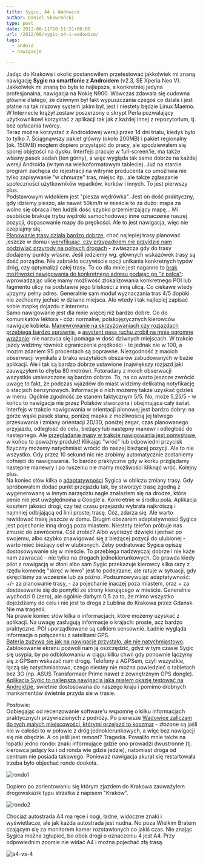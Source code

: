```yaml
---
title: Sygic, A4 i Wadowice
author: Daniel Skowroński
type: post
date: 2012-08-11T10:51:51+00:00
url: /2012/08/sygic-a4-i-wadowice/
tags:
  - andoid
  - nawigacje

---
```

Jadąc do Krakowa i okolic postanowiłem przetestować jakkolwiek mi znaną nawigację **Sygic na smartfonie z Androidem** (v2.3, SE Xperia Neo V). Jakkolwiek mi znaną bo była to najlepsza, a konkretniej jedyna profesjonalna, nawigacja na Nokię N900. Wówczas zdawała się cudowna głównie dlatego, że dziwnym był fakt wypuszczania czegoś co działa i jest płatne na tak niszowy system jakim był, jest i niestety będzie Linux Maemo. W Internecie krążył zestaw poszerzony o skrypt Perla pozwalający użytkownikowi korzystać z aplikacji tak jak z każdej innej z repozytorium, tj. bez opłacania twórcy.  
Teraz można korzystać z Androidowej wersji przez 14 dni trialu, kiedyś było to tylko 7. Ściągnąwszy pakiet główny (około 200MB) i pakiet regionalny (ok. 150MB) mogłem dopiero przystąpić do pracy, ale spodziewałem się sporej objętości na dysku. Interfejs pracuje w full-screen'ie, ma także własny pasek zadań (ten górny), a więc wygląda tak samo dobrze na każdej wersji Androida (w tym na wielkoformatowym tablecie). Już na starcie program zachęca do rejestracji na witrynie producenta co umożliwia nie tylko zapisywanie "w chmurze" tras, miejsc itp., ale także zgłaszanie społeczności użytkowników wpadków, korków i innych. To jest pierwszy plus.  
Podstawowym widokiem jest "piesza wędrówka". Jest on dość praktyczny, gdy idziemy pieszo, ale nawet 50km/h w mieście to za dużo: mapa za wolno się obraca i ten ludzik dość szybko przemierzający mapę... Mi osobiście brakuje trybu wędróki samochodowej: inne oznaczenie naszej pozycji, dopasowanie mapy do prędkości. Ale to jest nawigacja, więc nie czepiajmy się.  
<u>Planowanie trasy działa bardzo dobrze</u>, choć najlepiej trasy planować jeszcze w domu i <u>weryfikując, czy przypadkiem nie przyjdzie nam podziwiać przyrody na polnych drogach</u> - zwłaszcza gdy do trasy dodajemy punkty własne. Jeśli jedziemy wg. głównych wskazówek trasy są dość porządne. Nie zabrakło oczywiście opcji unikania konkretnych typów dróg, czy optymalizji całej trasy. To co dla mnie jest naganne to <u>brak możliwości nawigowania do konkretnego adresu podając go "z palca"</u>: wprowadzając ulicę mamy możliwość zlokalizowania konkretnego POI lub fagmentu ulicy na podstawie jego bliskości z inną ulicą. Co ciekawe wtedy ujrzymy pełny adres. Generalnie sam moduł wyznaczania tras 4/5 dopóki nie zechcemy jechać w dziwne miejsca. Ale wtedy i tak najlepiej zapisać sobie mapkę dojazdu z internetu.  
Samo nawigowanie jest dla mnie więcej niż bardzo dobre. Co do komunikatów lektora - cóż: normalne; polskojęzycznych kierowców nawiguje kobieta. <u>Manewrowanie na skrzyżowaniach czy rozjazdach przebiega bardzo sprawnie</u>, a <u>asystent pasa ruchu zrobił na mnie ogromne wrażanie</u>: nie narzuca się i pomaga w dość dziwnych miejscach. W trakcie jazdy widzimy również ograniczenia prędkości - te jednak nie w 100, a mozim zdaniem 95 procentach są poprawne. Niezgodność z maoich obserwacji wynikała z braku wszytskich obszarów zabudowanych w bazie aplikacji. Ale i tak są bardzo dobrze ustawione (największy rozjazd jaki zauwązyłem to chyba 80 metrów). Fotoradary z moich obserwacji wszystkie umieszczone są bardzo dobrze. To, na co warto jeszcze zwrócić uwagę to fakt, że podczas wjazdów do miast widzimy delikatną notyfikację o stacjach benzynowych. Informacje o nich możemy także uzyskać gdzieś w menu. Ogólnie zgodność ze stanem faktycznym 5/5. No, może 5,25/5 - w końcu to nawigacja nie przez Polaków stworzona i obejmująca cały świat.  
Interfejs w trakcie nawigowania w orientacji pionowej jest bardzo dobry: na górze wąski pasek stanu, poniżej mapka z możliwością jej łatwego przesuwania i zmiany orientacji 2D/3D, poniżej zegar, czas planowanego przyjazdu, odległość do celu, bieżący lub następny manewr i odległość do następnego. Ale <u>przeglądanie mapy w trakcie nawigowania jest pomysłowe</u>, w końcu to poważny produkt! Klikając "wróć" lub odpowiedni przycisk fizyczny możemy natychmiast wrócić do naszej bieżącej pozycji. Ale to nie wszystko. Gdy przez 10 sekund nic nie zrobimy automatycznie zostaniemy cofnięci do nawigowania. To bardzo praktyczne gdy w korku przglądamy następne manewry i po ruszeniu nie mamy możliwości kliknąć wróć. Kolejny plus.  
Na koniec słów kilka o <u>adaptatywności</u> Sygica w obliczu zmiany trasy. Gdy spróbowałem dodać punkt przejazdu tak, by stworzyć trasę zgodną z wygenerowaną w innym narzędziu nagle znalazłem się na drodze, która penie nie jest uwzględnoina u Google'a. Konkretnie w środku pola. Aplikacja kosztem jakości drogi, czy też czasu przejazdu wybrała najkrótszą i najmniej odbijającą od linii prostej trasę. Cóż, zdarza się. Ale warto rewidować trasę jeszcze w domu. Drugim obszarem adaptatywności Sygica jest pojechanie inną drogą poza miastem. Niestety telefon próbuje nas zmusić do zawrócenia. Cóż zrobić? Albo wyciszyć dźwięki i jechać po swojemu, albo szybko znawigować się z bieżącej pozycji do ulubionej - warto mieć bieżący cel w ulubionych. Żeby podratować Sygica opiszę dostosowywanie się w mieście. To przebiega nadzwyczaj dobrze i nie każe nam zawracać - nie tylko na drogach jednokierunkowych. Co prawda kiedy pilot z nawigacją w dłoni albo sam Sygic przekazuje kierowcy kilka razy z rzędu komendę "skręć w lewo" jest to podejrzane, ale ratuje w sytuacji, gdy skręciliśmy za wcześnie lub za późno. Podsumowywując adaptatywność: +/- za planowanie trasy, - za pojechanie inaczej poza miastem, oraz + za dostosowanie się do pomyłki ze strony kierującego w mieście. Generalnie wychodzi 0 (zero), ale ogólnie dałbym 0,5 za to, że mimo wszystko dojeżdżamy do celu i nie jest to droga z Lublina do Krakowa przez Gdańsk. Nie ma tragedii.  
Na prawie koniec słów kilka o informacjach, które możemy uzyskać z aplikacji. Na uwagę zasługują informacje o krajach: proste, acz bardzo praktyczne. POI uporządkowane są całkiem sensownie. Ładnie wygląda informacja o połączeniu z satelitami GPS.  
<u>Bateria zużywa się jak na nawigacje przystało, ale nie natychmiastowo</u>. Zablokowanie ekranu pozwoli nam ją oszczędzić, gdyż w tym czasie Sygic się usypia, by po odblokowaniu w ciągu kilku chwil gdy ponownie łączymy się z GPSem wskazać nam drogę. Telefony z AGPSem, czyli wszystkie, łączą się natychmiastowo, czego niestey nie można powiedzieć o tabletach bez 3G (np. ASUS Transformaer Prime nawet z zewnętrznym GPS dongle).  
<u>Aplikacja Sygic to najlepsza nawigacja jaką miałem okazję testować na Androidzie</u>, świetnie dostosowana do naszego kraju i pomimo drobnych mankamentów świetnie przyda sie w trasie.

Posłowie:  
Odbiegając od recenzowanie software'u wspomnę o kilku informacjach praktycznych przywiezionych z podróży. Po pierwsze <u>Wadowice zaliczam do tych małych miejscowości, którymi przejazd to koszmar</u> - złożone są jaśli nie w całości to w połowie z dróg jednokierunkowych, a więc bez nawigacji się nie obędzie. A co jeśli jest remont? Tragedia. Powaliło mnie także na łopatki jedno rondo: znaki informujące gdzie ono prowadzi dwustronne (tj. kierowca jadący ku i od ronda wie gdzie jedzie), natomiast droga od centrum nie posiada takowego. Ponieważ nawigacja akurat się restartowała trzeba było objechać rondo dookoła.  
  
![rondo1](https://blog.dsinf.net/wp-content/uploads/2012/08/rondo1.png)  
  
Dopiero po zorientowaniu się którym zjazdem do Krakowa zauważyłem drogowskazik typu strzałka z napisem "Kraków".  
  
![rondo2](https://blog.dsinf.net/wp-content/uploads/2012/08/rondo2.png)  
  
Chociaż autostrada A4 ma ręce i nogi, ładne, widoczne znaki i wyświetlacze, ale jak każda autostrada jest nudna. No poza Wielkim Bratem czającym się za monitorem kamer rozstawionych co jakiś czas. Nie znając Sygica można zgłupieć, bo obok drogi o oznaczeniu 4 jest A4. Przy odpowiednim zoomie nie widać A4 i można pojechać złą trasą.  
  
![a4-vs-4](https://blog.dsinf.net/wp-content/uploads/2012/08/a4-vs-4.png)

 [1]: http://blog.dsinf.net/wp-content/uploads/2012/08/rondo1.png
 [2]: http://blog.dsinf.net/wp-content/uploads/2012/08/rondo2.png
 [3]: http://blog.dsinf.net/wp-content/uploads/2012/08/a4-vs-4.png